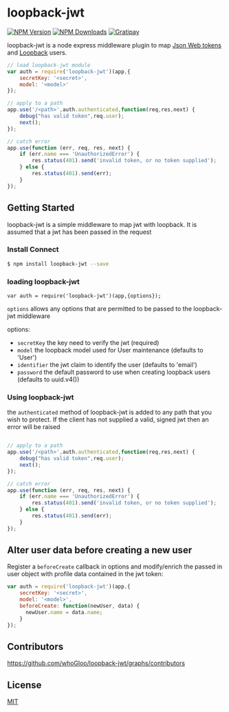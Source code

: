 # loopback-jwt

[![NPM Version][npm-image]][npm-url]
[![NPM Downloads][downloads-image]][downloads-url]
[![Gratipay][gratipay-image]][gratipay-url]

  loopback-jwt is a node express middleware plugin to map [Json Web tokens](https://www.jwt.io) and [Loopback](https://strongloop.com/) users.

```js
// load loopback-jwt module
var auth = require('loopback-jwt')(app,{
    secretKey: '<secret>',
    model: '<model>'
});

// apply to a path
app.use('/<path>',auth.authenticated,function(req,res,next) {
    debug("has valid token",req.user);
    next();
});

// catch error
app.use(function (err, req, res, next) {
    if (err.name === 'UnauthorizedError') {
        res.status(401).send('invalid token, or no token supplied');
    } else {
        res.status(401).send(err);
    }
});

```

## Getting Started

loopback-jwt is a simple middleware to map jwt with loopback. It is assumed that a jwt has been passed in the request

### Install Connect

```sh
$ npm install loopback-jwt --save
```

### loading loopback-jwt

`var auth = require('loopback-jwt')(app,{options});`

`options` allows any options that are permitted to be passed to the loopback-jwt middleware


options:
- `secretKey` the key need to verify the jwt (required)
- `model` the loopback model used for User maintenance (defaults to 'User')
- `identifier` the jwt claim to identify the user (defaults to 'email')
- `password` the default password to use when creating loopback users (defaults to uuid.v4())

### Using loopback-jwt

the `authenticated` method of loopback-jwt is added to any path that you wish to protect. If the client has not supplied a valid, signed jwt then an error will be raised

```js

// apply to a path
app.use('/<path>',auth.authenticated,function(req,res,next) {
    debug("has valid token",req.user);
    next();
});

// catch error
app.use(function (err, req, res, next) {
    if (err.name === 'UnauthorizedError') {
        res.status(401).send('invalid token, or no token supplied');
    } else {
        res.status(401).send(err);
    }
});
```

## Alter user data before creating a new user

Register a `beforeCreate` callback in options and modify/enrich the passed in user object with profile data contained in the jwt token:

```js
var auth = require('loopback-jwt')(app,{
    secretKey: '<secret>',
    model: '<model>',
    beforeCreate: function(newUser, data) {
      newUser.name = data.name;
    }
});
```


## Contributors

 https://github.com/whoGloo/loopback-jwt/graphs/contributors

## License

[MIT](LICENSE)

[npm-image]: https://img.shields.io/npm/v/loopback-jwt.svg
[npm-url]: https://npmjs.org/package/loopback-jwt
[downloads-image]: https://img.shields.io/npm/dm/loopback-jwt.svg
[downloads-url]: https://npmjs.org/package/loopback-jwt
[gratipay-image]: https://img.shields.io/gratipay/dougwilson.svg
[gratipay-url]: https://www.gratipay.com/dougwilson/
